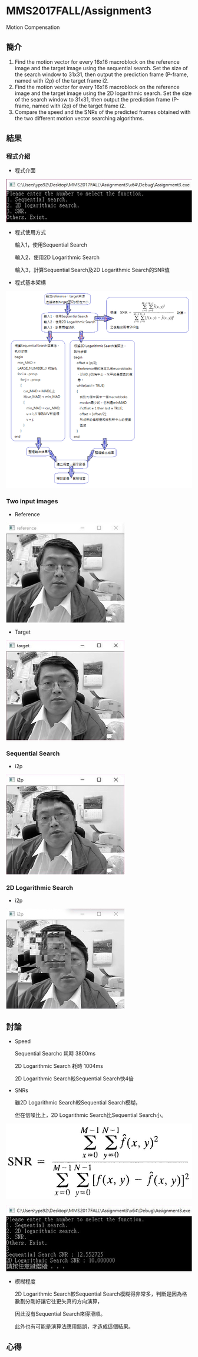 # MMS2017FALL/Assignment3
Motion Compensation

## 簡介
1. Find the motion vector for every 16x16 macroblock on the reference image and the target image using the sequential search. Set the size of the search window to 31x31, then output the prediction frame (P-frame, named with i2p) of the target frame i2.
2. Find the motion vector for every 16x16 macroblock on the reference image and the target image using the 2D logarithmic search. Set the size of the search window to 31x31, then output the prediction frame (P-frame, named with i2p) of the target frame i2.
3. Compare the speed and the SNRs of the predicted frames obtained with the two different motion vector searching algorithms.

## 結果

### 程式介紹

* 程式介面

![Picture](step.jpg)

* 程式使用方式

  輸入1，使用Sequential Search
  
  輸入2，使用2D Logarithmic Search
  
  輸入3，計算Sequential Search及2D Logarithmic Search的SNR值
  
* 程式基本架構

![Picture](stepbystep.jpg)

### Two input images

* Reference

![Picture](reference.jpg)

* Target

![Picture](target.jpg)

### Sequential Search

* i2p

![Picture](sequentialsearch.jpg)


### 2D Logarithmic Search

* i2p

![Picture](2Dlogarithmicsearch.jpg)


## 討論

* Speed

  Sequential Searchc 耗時 3800ms
  
  2D Logarithmic Search 耗時 1004ms
  
  2D Logarithmic Search較Sequential Search快4倍
  

* SNRs

  雖2D Logarithmic Search較Sequential Search模糊，
  
  但在信噪比上，2D Logarithmic Search比Sequential Search小。

![Picture](tence.jpg)

![Picture](SNR.jpg)



* 模糊程度

  2D Logarithmic Search較Sequential Search模糊得非常多，判斷是因為格數劃分剛好讓它往更失真的方向演算，
  
  因此沒有Sequential Search來得滑順。
  
  此外也有可能是演算法應用錯誤，才造成這個結果。

## 心得
